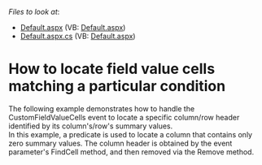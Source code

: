 <!-- default file list -->
*Files to look at*:

* [Default.aspx](./CS/ASPxPivotGrid_FindCells/Default.aspx) (VB: [Default.aspx](./VB/ASPxPivotGrid_FindCells/Default.aspx))
* [Default.aspx.cs](./CS/ASPxPivotGrid_FindCells/Default.aspx.cs) (VB: [Default.aspx](./VB/ASPxPivotGrid_FindCells/Default.aspx))
<!-- default file list end -->
# How to locate field value cells matching a particular condition


<p>The following example demonstrates how to handle the CustomFieldValueCells event to locate a specific column/row header identified by its column's/row's summary values.<br />
In this example, a predicate is used to locate a column that contains only zero summary values. The column header is obtained by the event parameter's FindCell method, and then removed via the Remove method.</p>

<br/>


